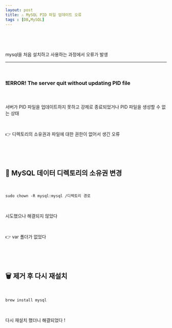 ```yaml
---
layout: post
title: ⚠️ MySQL PID 파일 업데이트 오류
tags : [DB,MySQL]
---
```


&nbsp;

&nbsp;

mysql을 처음 설치하고 사용하는 과정에서 오류가 발생

---

&nbsp;

### ❗ERROR! The server quit without updating PID file

&nbsp;

서버가 PID 파일을 업데이트하지 못하고 강제로 종료되었거나 PID 파일을 생성할 수 없는 상태

&nbsp;

👉 디렉토리의 소유권과 파일에 대한 권한이 없어서 생긴 오류

&nbsp;

&nbsp;


## 📂 MySQL 데이터 디렉토리의 소유권 변경

&nbsp;

```
sudo chown -R mysql:mysql /디렉토리 경로
```

&nbsp;

시도했으나 해결되지 않았다

&nbsp;

👉 var 폴더가 없었다

&nbsp;

&nbsp;


## 🗑 제거 후 다시 재설치

&nbsp;

```
brew install mysql
```

&nbsp;

다시 재설치 했더니 해결되었다 !

&nbsp;

&nbsp;
